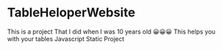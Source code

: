 # TableHeloperWebsite
This is a project That I did when I was 10 years old 😀😀😀
This helps you with your tables 
Javascript Static Project
